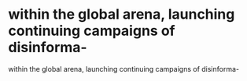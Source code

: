 # within the global arena, launching continuing campaigns of disinforma-

within the global arena, launching continuing campaigns of disinforma-